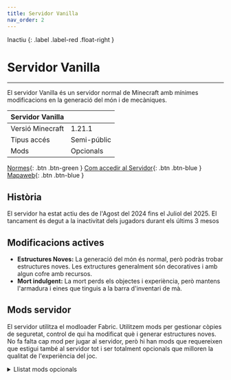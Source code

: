 ```yaml
---
title: Servidor Vanilla
nav_order: 2
---
```


Inactiu 
{: .label .label-red .float-right }
# Servidor Vanilla 

---
El servidor Vanilla és un servidor normal de Minecraft amb mínimes modificacions en la generació del món i de mecàniques.


| Servidor Vanilla      |               |
| :---------------------|:--------------|
| Versió Minecraft      | 1.21.1        |
| Tipus accés           | Semi-públic   |
| Mods                  | Opcionals     |

[Normes](normes.md){: .btn .btn-green } [Com accedir al Servidor](acces.md){: .btn .btn-blue } [Mapaweb](mapaweb.md){: .btn .btn-blue }

## Història
El servidor ha estat actiu des de l'Agost del 2024 fins el Juliol del 2025. El tancament és degut a la inactivitat dels jugadors durant els últims 3 mesos

## Modificacions actives

- **Estructures Noves:** La generació del món és normal, però podràs trobar estructures noves. Les extructures generalment són decoratives i amb algun cofre amb recursos.
- **Mort indulgent:** La mort perds els objectes i experiència, però mantens l'armadura i eines que tinguis a la barra d'inventari de mà. 

## Mods servidor

El servidor utilitza el modloader Fabric. Utilitzem mods per gestionar còpies de seguretat, control de qui ha modificat què i generar estructures noves. No fa falta cap mod per jugar al servidor, però hi han mods que requereixen que estigui també al servidor tot i ser totalment opcionals que milloren la qualitat de l'experiència del joc.

<details markdown="block">
<summary>Llistat mods opcionals</summary>

| Nom mod               | Versió        |
|:----------------------|:--------------|
| Just Enough Items     | 19.8.2.99     |
| Journey Map           | 6.0.0-beta.20 |
| Do a Barrel Roll      | 3.7.2         |
| Fish on the line      | 3.4           |
| Inventory Totem       | 3.3           |
| No Chat Reports       | 2.8.0         |
| Physics mod Pro       | 171           |

</details>